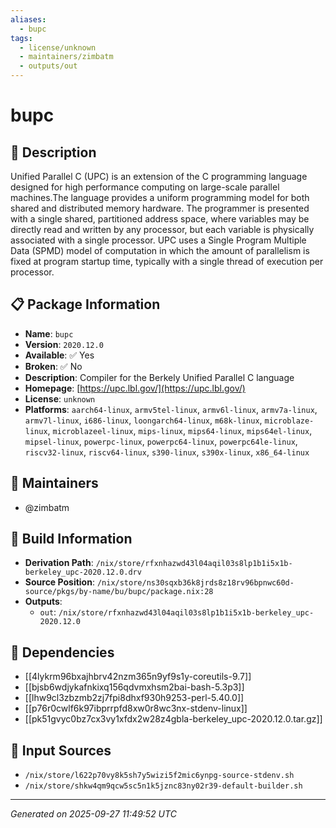 ```yaml
---
aliases:
  - bupc
tags:
  - license/unknown
  - maintainers/zimbatm
  - outputs/out
---
```


# bupc

## 📝 Description

Unified Parallel C (UPC) is an extension of the C programming language
designed for high performance computing on large-scale parallel
machines.The language provides a uniform programming model for both
shared and distributed memory hardware. The programmer is presented with
a single shared, partitioned address space, where variables may be
directly read and written by any processor, but each variable is
physically associated with a single processor. UPC uses a Single Program
Multiple Data (SPMD) model of computation in which the amount of
parallelism is fixed at program startup time, typically with a single
thread of execution per processor.


## 📋 Package Information

- **Name**: `bupc`
- **Version**: `2020.12.0`
- **Available**: ✅ Yes
- **Broken**: ✅ No
- **Description**: Compiler for the Berkely Unified Parallel C language
- **Homepage**: [https://upc.lbl.gov/](https://upc.lbl.gov/)
- **License**: `unknown`
- **Platforms**: `aarch64-linux`, `armv5tel-linux`, `armv6l-linux`, `armv7a-linux`, `armv7l-linux`, `i686-linux`, `loongarch64-linux`, `m68k-linux`, `microblaze-linux`, `microblazeel-linux`, `mips-linux`, `mips64-linux`, `mips64el-linux`, `mipsel-linux`, `powerpc-linux`, `powerpc64-linux`, `powerpc64le-linux`, `riscv32-linux`, `riscv64-linux`, `s390-linux`, `s390x-linux`, `x86_64-linux`
## 👥 Maintainers

- @zimbatm


## 🔧 Build Information

- **Derivation Path**: `/nix/store/rfxnhazwd43l04aqil03s8lp1b1i5x1b-berkeley_upc-2020.12.0.drv`
- **Source Position**: `/nix/store/ns30sqxb36k8jrds8z18rv96bpnwc60d-source/pkgs/by-name/bu/bupc/package.nix:28`
- **Outputs**:
  - `out`:  `/nix/store/rfxnhazwd43l04aqil03s8lp1b1i5x1b-berkeley_upc-2020.12.0`

## 🔗 Dependencies

- [[4lykrm96bxajhbrv42nzm365n9yf9s1y-coreutils-9.7]]
- [[bjsb6wdjykafnkixq156qdvmxhsm2bai-bash-5.3p3]]
- [[lhw9cl3zbzmb2zj7fpi8dhxf930h9253-perl-5.40.0]]
- [[p76r0cwlf6k97ibprrpfd8xw0r8wc3nx-stdenv-linux]]
- [[pk51gvyc0bz7cx3vy1xfdx2w28z4gbla-berkeley_upc-2020.12.0.tar.gz]]

## 📁 Input Sources

- `/nix/store/l622p70vy8k5sh7y5wizi5f2mic6ynpg-source-stdenv.sh`
- `/nix/store/shkw4qm9qcw5sc5n1k5jznc83ny02r39-default-builder.sh`

---
*Generated on 2025-09-27 11:49:52 UTC*
